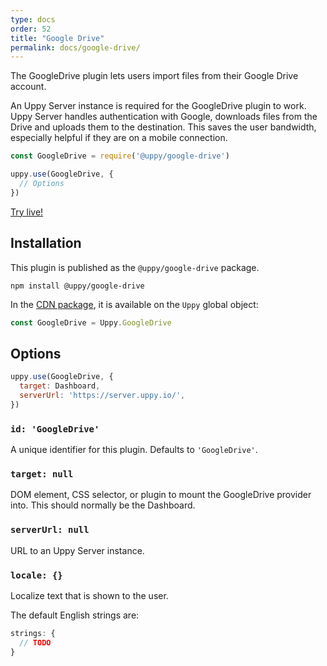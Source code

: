 ```yaml
---
type: docs
order: 52
title: "Google Drive"
permalink: docs/google-drive/
---
```


The GoogleDrive plugin lets users import files from their Google Drive account.

An Uppy Server instance is required for the GoogleDrive plugin to work. Uppy Server handles authentication with Google, downloads files from the Drive and uploads them to the destination. This saves the user bandwidth, especially helpful if they are on a mobile connection.

```js
const GoogleDrive = require('@uppy/google-drive')

uppy.use(GoogleDrive, {
  // Options
})
```

[Try live!](/examples/dashboard/)

## Installation

This plugin is published as the `@uppy/google-drive` package.

```shell
npm install @uppy/google-drive
```

In the [CDN package](/docs/#With-a-script-tag), it is available on the `Uppy` global object:

```js
const GoogleDrive = Uppy.GoogleDrive
```

## Options

```js
uppy.use(GoogleDrive, {
  target: Dashboard,
  serverUrl: 'https://server.uppy.io/',
})
```

### `id: 'GoogleDrive'`

A unique identifier for this plugin. Defaults to `'GoogleDrive'`.

### `target: null`

DOM element, CSS selector, or plugin to mount the GoogleDrive provider into. This should normally be the Dashboard.

### `serverUrl: null`

URL to an Uppy Server instance.

### `locale: {}`

Localize text that is shown to the user.

The default English strings are:

```js
strings: {
  // TODO
}
```
